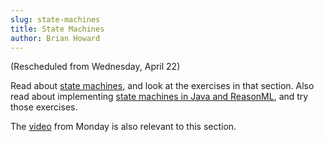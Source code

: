 ```yaml
---
slug: state-machines
title: State Machines
author: Brian Howard
---
```


(Rescheduled from Wednesday, April 22)

Read about [state machines](/docs/logic/state), and look at the exercises in that section.
Also read about implementing [state machines in Java and ReasonML](/docs/fp/state), and try those exercises.

The [video](https://drive.google.com/file/d/1E5uDztarzOBF0jLTrhv6IN6YsXud-Zad/view) from Monday is also relevant to this
section.

<!--
Here is the [video](https://drive.google.com/file/d/1YDZjFcJuUmb37mmzqyvuDamNloRCYB7-/view) and [DyKnow](https://drive.google.com/open?id=1-vEzByG3HL9bZ9IXeqBro5eOPbN_EI6C) from the section A class session.
-->
